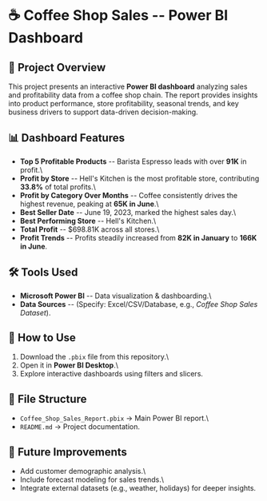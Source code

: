 # ☕ Coffee Shop Sales -- Power BI Dashboard

## 📌 Project Overview

This project presents an interactive **Power BI dashboard** analyzing
sales and profitability data from a coffee shop chain. The report
provides insights into product performance, store profitability,
seasonal trends, and key business drivers to support data-driven
decision-making.

## 📊 Dashboard Features

-   **Top 5 Profitable Products** -- Barista Espresso leads with over
    **91K** in profit.\
-   **Profit by Store** -- Hell's Kitchen is the most profitable store,
    contributing **33.8%** of total profits.\
-   **Profit by Category Over Months** -- Coffee consistently drives the
    highest revenue, peaking at **65K in June**.\
-   **Best Seller Date** -- June 19, 2023, marked the highest sales
    day.\
-   **Best Performing Store** -- Hell's Kitchen.\
-   **Total Profit** -- \$698.81K across all stores.\
-   **Profit Trends** -- Profits steadily increased from **82K in
    January** to **166K in June**.

## 🛠️ Tools Used

-   **Microsoft Power BI** -- Data visualization & dashboarding.\
-   **Data Sources** -- (Specify: Excel/CSV/Database, e.g., *Coffee Shop
    Sales Dataset*).

## 🚀 How to Use

1.  Download the `.pbix` file from this repository.\
2.  Open it in **Power BI Desktop**.\
3.  Explore interactive dashboards using filters and slicers.

## 📂 File Structure

-   `Coffee_Shop_Sales_Report.pbix` → Main Power BI report.\
-   `README.md` → Project documentation.

## 🌟 Future Improvements

-   Add customer demographic analysis.\
-   Include forecast modeling for sales trends.\
-   Integrate external datasets (e.g., weather, holidays) for deeper
    insights.

